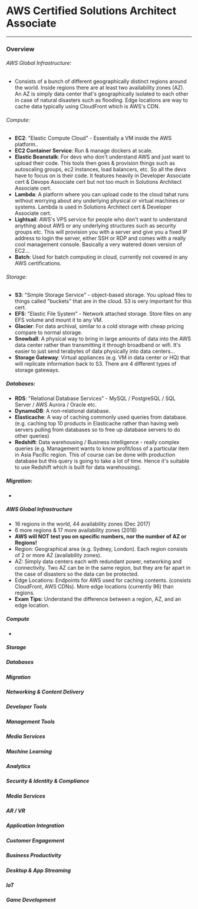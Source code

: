 # AWS Certified Solutions Architect Associate
------------
### Overview
###### AWS Global Infrastructure:
- Consists of a bunch of different geographically distinct regions around the world. Inside regions there are at least two availability zones (AZ). An AZ is simply data center that's geographically isolated to each other in case of natural disasters such as flooding. Edge locations are way to cache data typically using CloudFront which is AWS's CDN.

###### Compute:
- **EC2**: "Elastic Compute Cloud" - Essentially a VM inside the AWS platform..
- **EC2 Container Service**: Run & manage dockers at scale.
- **Elastic Beanstalk**: For devs who don't understand AWS and just want to upload their code. This tools then goes & provision things such as autoscaling groups, ec2 instances, load balancers, etc. So all the devs have to focus on is their code. It features heavily in Developer Associate cert & Devops Associate cert but not too much in Solutions Architect Associate cert.
- **Lambda**: A platform where you can upload code to the cloud tahat runs without worrying about any underlying physical or virtual machines or systems. Lambda is used in Solutions Architect cert & Developer Associate cert.
- **Lightsail**: AWS's VPS service for people who don't want to understand anything about AWS or any underlying structures such as security groups etc. This will provision you with a server and give you a fixed IP address to login the server, either SSH or RDP and comes with a really cool management console. Basically a very watered down version of EC2...
- **Batch**: Used for batch computing in cloud, currently not covered in any AWS certifications.

###### Storage:
- **S3**: "Simple Storage Service" - object-based storage. You upload files to things called "buckets" that are in the cloud. S3 is very important for this cert.
- **EFS**: "Elastic File System" - Network attached storage. Store files on any EFS volume and mount it to any VM.
- **Glacier**: For data archival, similar to a cold storage with cheap pricing compare to normal storage.
- **Snowball**: A physical way to bring in large amounts of data into the AWS data center rather than transmitting it through broadband or wifi. It's easier to just send terabytes of data physically into data centers...
- **Storage Gateway**: Virtual appliances (e.g. VM in data center or HQ) that will replicate information back to S3. There are 4 different types of storage gateways.

##### Databases:
- **RDS**: "Relational Database Services" - MySQL / PostgreSQL / SQL Server / AWS Aurora / Oracle etc.
- **DynamoDB**: A non-relational database.
- **Elasticache**: A way of caching commonly used queries from database. (e.g. caching top 10 products in Elasticache rather than having web servers pulling from databases so to free up database servers to do other queries)
- **Redshift**: Data warehousing / Business intelligence - really complex queries (e.g. Management wants to know profit/loss of a particular item in Asia Pacific region. This of course can be done with production database but this query is going to take a lot of time. Hence it's suitable to use Redshift which is built for data warehousing).

##### Migration:
- 




##### AWS Global Infrastructure
- 16 regions in the world, 44 availability zones (Dec 2017)
- 6 more regions & 17 more availability zones (2018)
- **AWS will NOT test you on specific numbers, nor the number of AZ or Regions!**
- Region: Geographical area (e.g. Sydney, London). Each region consists of 2 or more AZ (availability zones).
- AZ: Simply data centers each with redundant power, networking and connectivity. Two AZ can be in the same region, but they are far apart in the case of disasters so the data can be protected.
- Edge Locations: Endpoints for AWS used for caching contents. (consists CloudFront, AWS CDNs). More edge locations (currently 96) than regions.
- **Exam Tips:** Understand the difference between a region, AZ, and an edge location.

##### Compute
- 

##### Storage
##### Databases
##### Migration
##### Networking & Content Delivery
##### Developer Tools
##### Management Tools
##### Media Services
##### Machine Learning
##### Analytics
##### Security & Identity & Compliance
##### Media Services
##### AR / VR
##### Application Integration
##### Customer Engagement
##### Business Productivity
##### Desktop & App Streaming
##### IoT
##### Game Development


